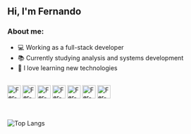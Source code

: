 ## Hi, I'm Fernando

### About me:
- 💻 Working as a full-stack developer
- 📚 Currently studying analysis and systems development
- 💜 I love learning new technologies

<br>
<img align="center" alt="Fer-Js" height="30" width="30" src="https://github.com/fernando-martens/fernando-martens/assets/63741837/bf3af364-2040-4ba3-a052-08d0c6453e93">

<img align="center" alt="Fer-Ts" height="30" width="30" src="https://github.com/fernando-martens/fernando-martens/assets/63741837/044a6e18-f9a7-456d-b8b8-4c32727fe765">

<img align="center" alt="Fer-React" height="30" width="30" src="https://github.com/fernando-martens/fernando-martens/assets/63741837/daadeb09-de84-4493-92fe-e217ca4606f4">

<img align="center" alt="Fer-NEXT" height="30" width="30" src="https://github.com/fernando-martens/fernando-martens/assets/63741837/1442c13d-9f83-482f-b0b2-c3d0cf539250">

<img align="center" alt="Fer-HTML" height="30" width="30" src="https://github.com/fernando-martens/fernando-martens/assets/63741837/24431e92-fc3f-401d-b914-974d9dc897c1">

<img align="center" alt="Fer-CSS" height="30" width="30" src="https://github.com/fernando-martens/fernando-martens/assets/63741837/519d3625-59a9-4ed3-95d8-dc9f18f27304">

<img align="center" alt="Fer-C#" height="30" width="30" src="https://github.com/fernando-martens/fernando-martens/assets/63741837/c9a8f5ee-8ebf-4828-b612-47d5ee4f2088">


<br>
<br>
<br>

![Top Langs](https://github-readme-stats.vercel.app/api/top-langs/?username=fernando-martens&layout=compact&theme=yeblu)


